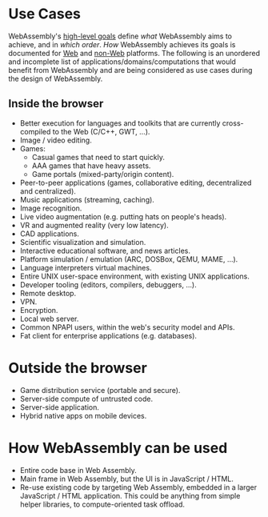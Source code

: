 # Use Cases

WebAssembly's [high-level goals](HighLevelGoals.md) define *what* WebAssembly
aims to achieve, and in *which order*. *How* WebAssembly achieves its goals is
documented for [Web](Web.md) and [non-Web](NonWeb.md) platforms. The following
is an unordered and incomplete list of applications/domains/computations that
would benefit from WebAssembly and are being considered as use cases during the
design of WebAssembly.

## Inside the browser

* Better execution for languages and toolkits that are currently cross-compiled
  to the Web (C/C++, GWT, …).
* Image / video editing.
* Games:
  - Casual games that need to start quickly.
  - AAA games that have heavy assets.
  - Game portals (mixed-party/origin content).
* Peer-to-peer applications (games, collaborative editing, decentralized and
  centralized).
* Music applications (streaming, caching).
* Image recognition.
* Live video augmentation (e.g. putting hats on people's heads).
* VR and augmented reality (very low latency).
* CAD applications.
* Scientific visualization and simulation.
* Interactive educational software, and news articles.
* Platform simulation / emulation (ARC, DOSBox, QEMU, MAME, …).
* Language interpreters virtual machines.
* Entire UNIX user-space environment, with existing UNIX applications.
* Developer tooling (editors, compilers, debuggers, …).
* Remote desktop.
* VPN.
* Encryption.
* Local web server.
* Common NPAPI users, within the web's security model and APIs.
* Fat client for enterprise applications (e.g. databases).

# Outside the browser

* Game distribution service (portable and secure).
* Server-side compute of untrusted code.
* Server-side application.
* Hybrid native apps on mobile devices.

# How WebAssembly can be used

* Entire code base in Web Assembly.
* Main frame in Web Assembly, but the UI is in JavaScript / HTML.
* Re-use existing code by targeting Web Assembly, embedded in a larger
  JavaScript / HTML application. This could be anything from simple helper
  libraries, to compute-oriented task offload.
